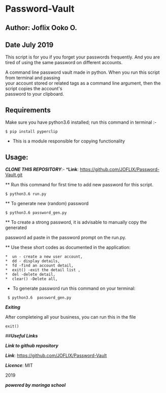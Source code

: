 # Password-Vault
## Author:  Joflix Ooko O.
## Date July 2019
This script is for you if you forget your passwords frequently. And you are tired of using the same password on different accounts.

A command line password vault made in python. When you run this script from terminal and passing  
your account stored or related tags as a command line argument, then the script copies the account's  
password to your clipboard.

## Requirements

Make sure you have python3.6 installed; run this command in terminal :-
```
$ pip install pyperclip
```
* This is a module responsible for copying functionality
## Usage:  
***CLONE THIS REPOSITORY***:- ***Link**: https://github.com/JOFLIX/Password-Vault.git

** Run this command for first time to add new password for this script.
```
$ python3.6 run.py
```

** To generate new (random) password
```
$ python3.6 password_gen.py
```

** To create a strong password, it is advisable to manually copy the generated

 password ad paste in the password prompt on the run.py.

** Use these short codes as documented in the application:
```
*  un - create a new user account,
*  dd - display details,
*  fd -find an account detail,
*  exit() -exit the detail list ,
*  del -delete detail,
*  clear() -Delete all,
```
* To generate password run this command on your terminal:

 ```
  $ python3.6  password_gen.py
```

*****Exiting*****

After completeing all your business, you can run this in the file

```
exit()

```
##*****Useful Links*****

***Link to github repository***

***Link***: https://github.com/JOFLIX/Password-Vault

***Licence***: MIT

2019

*********powered by moringa school*********